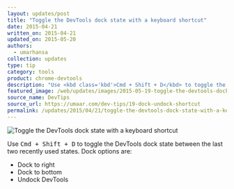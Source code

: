 ```yaml
---
layout: updates/post
title: "Toggle the DevTools dock state with a keyboard shortcut"
date: 2015-04-21
written_on: 2015-04-21
updated_on: 2015-05-20
authors:
  - umarhansa
collection: updates
type: tip
category: tools
product: chrome-devtools
description: "Use <kbd class='kbd'>Cmd + Shift + D</kbd> to toggle the DevTools dock state between the last two recently used states."
featured_image: /web/updates/images/2015-05-19-toggle-the-devtools-dock-state-with-a-keyboard-shortcut/dock-undock-shortcut.gif
source_name: DevTips
source_url: https://umaar.com/dev-tips/19-dock-undock-shortcut
permalink: /updates/2015/04/21/toggle-the-devtools-dock-state-with-a-keyboard-shortcut.html
---
```

<img src="/web/updates/images/2015-05-19-toggle-the-devtools-dock-state-with-a-keyboard-shortcut/dock-undock-shortcut.gif" alt="Toggle the DevTools dock state with a keyboard shortcut">

Use <kbd class="kbd">Cmd + Shift + D</kbd> to toggle the DevTools dock state between the last two recently used states. Dock options are:

<ul>
<li>Dock to right</li>
<li>Dock to bottom</li>
<li>Undock DevTools</li>
</ul>
